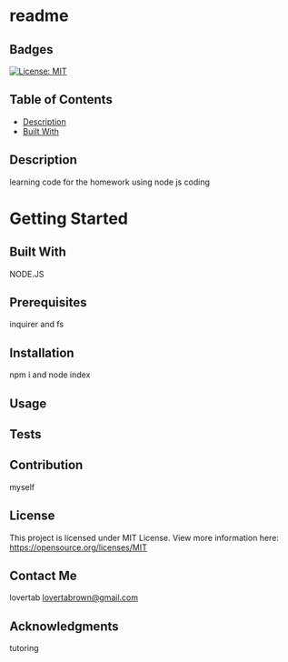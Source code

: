
# readme

## Badges
[![License: MIT](https://img.shields.io/badge/License-MIT-yellow.svg)](https://opensource.org/licenses/MIT)

## Table of Contents
- [Description](#description)
- [Built With](#built-with)

## Description
learning code
for the homework
using node js
coding

# Getting Started

## Built With
NODE.JS

## Prerequisites
inquirer and fs

## Installation
npm i and node index

## Usage


## Tests


## Contribution
myself

## License
This project is licensed under MIT License. View more information here: https://opensource.org/licenses/MIT

## Contact Me
lovertab
lovertabrown@gmail.com

## Acknowledgments
tutoring
